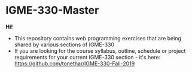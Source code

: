 # IGME-330-Master

**Hi!**

- This repository contains web programming exercises that are being shared by various sections of IGME-330
- If you are looking for the course syllabus, outline, schedule or project requirements for your current IGME-330 section - it's here: https://github.com/tonethar/IGME-330-Fall-2019

